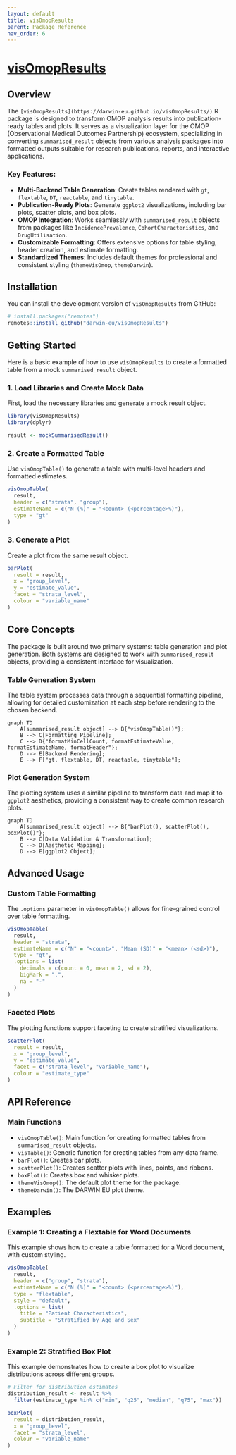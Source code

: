 ```yaml
---
layout: default
title: visOmopResults
parent: Package Reference
nav_order: 6
---
```


# [visOmopResults](https://darwin-eu.github.io/visOmopResults/)

## Overview

The `[visOmopResults](https://darwin-eu.github.io/visOmopResults/)` R package is designed to transform OMOP analysis results into publication-ready tables and plots. It serves as a visualization layer for the OMOP (Observational Medical Outcomes Partnership) ecosystem, specializing in converting `summarised_result` objects from various analysis packages into formatted outputs suitable for research publications, reports, and interactive applications.

### Key Features:
- **Multi-Backend Table Generation**: Create tables rendered with `gt`, `flextable`, `DT`, `reactable`, and `tinytable`.
- **Publication-Ready Plots**: Generate `ggplot2` visualizations, including bar plots, scatter plots, and box plots.
- **OMOP Integration**: Works seamlessly with `summarised_result` objects from packages like `IncidencePrevalence`, `CohortCharacteristics`, and `DrugUtilisation`.
- **Customizable Formatting**: Offers extensive options for table styling, header creation, and estimate formatting.
- **Standardized Themes**: Includes default themes for professional and consistent styling (`themeVisOmop`, `themeDarwin`).

## Installation

You can install the development version of `visOmopResults` from GitHub:
```r
# install.packages("remotes")
remotes::install_github("darwin-eu/visOmopResults")
```

## Getting Started

Here is a basic example of how to use `visOmopResults` to create a formatted table from a mock `summarised_result` object.

### 1. Load Libraries and Create Mock Data
First, load the necessary libraries and generate a mock result object.
```r
library(visOmopResults)
library(dplyr)

result <- mockSummarisedResult()
```

### 2. Create a Formatted Table
Use `visOmopTable()` to generate a table with multi-level headers and formatted estimates.
```r
visOmopTable(
  result,
  header = c("strata", "group"),
  estimateName = c("N (%)" = "<count> (<percentage>%)"),
  type = "gt"
)
```

### 3. Generate a Plot
Create a plot from the same result object.
```r
barPlot(
  result = result,
  x = "group_level",
  y = "estimate_value",
  facet = "strata_level",
  colour = "variable_name"
)
```

## Core Concepts

The package is built around two primary systems: table generation and plot generation. Both systems are designed to work with `summarised_result` objects, providing a consistent interface for visualization.

### Table Generation System

The table system processes data through a sequential formatting pipeline, allowing for detailed customization at each step before rendering to the chosen backend.

```mermaid
graph TD
    A[summarised_result object] --> B{"visOmopTable()"};
    B --> C[Formatting Pipeline];
    C --> D{"formatMinCellCount, formatEstimateValue, formatEstimateName, formatHeader"};
    D --> E[Backend Rendering];
    E --> F["gt, flextable, DT, reactable, tinytable"];
```

### Plot Generation System

The plotting system uses a similar pipeline to transform data and map it to `ggplot2` aesthetics, providing a consistent way to create common research plots.

```mermaid
graph TD
    A[summarised_result object] --> B{"barPlot(), scatterPlot(), boxPlot()"};
    B --> C[Data Validation & Transformation];
    C --> D[Aesthetic Mapping];
    D --> E[ggplot2 Object];
```

## Advanced Usage

### Custom Table Formatting
The `.options` parameter in `visOmopTable()` allows for fine-grained control over table formatting.

```r
visOmopTable(
  result,
  header = "strata",
  estimateName = c("N" = "<count>", "Mean (SD)" = "<mean> (<sd>)"),
  type = "gt",
  .options = list(
    decimals = c(count = 0, mean = 2, sd = 2),
    bigMark = ",",
    na = "-"
  )
)
```

### Faceted Plots
The plotting functions support faceting to create stratified visualizations.

```r
scatterPlot(
  result = result,
  x = "group_level",
  y = "estimate_value",
  facet = c("strata_level", "variable_name"),
  colour = "estimate_type"
)
```

## API Reference

### Main Functions
- `visOmopTable()`: Main function for creating formatted tables from `summarised_result` objects.
- `visTable()`: Generic function for creating tables from any data frame.
- `barPlot()`: Creates bar plots.
- `scatterPlot()`: Creates scatter plots with lines, points, and ribbons.
- `boxPlot()`: Creates box and whisker plots.
- `themeVisOmop()`: The default plot theme for the package.
- `themeDarwin()`: The DARWIN EU plot theme.

## Examples

### Example 1: Creating a Flextable for Word Documents
This example shows how to create a table formatted for a Word document, with custom styling.

```r
visOmopTable(
  result,
  header = c("group", "strata"),
  estimateName = c("N (%)" = "<count> (<percentage>%)"),
  type = "flextable",
  style = "default",
  .options = list(
    title = "Patient Characteristics",
    subtitle = "Stratified by Age and Sex"
  )
)
```

### Example 2: Stratified Box Plot
This example demonstrates how to create a box plot to visualize distributions across different groups.

```r
# Filter for distribution estimates
distribution_result <- result %>%
  filter(estimate_type %in% c("min", "q25", "median", "q75", "max"))

boxPlot(
  result = distribution_result,
  x = "group_level",
  facet = "strata_level",
  colour = "variable_name"
)
```
